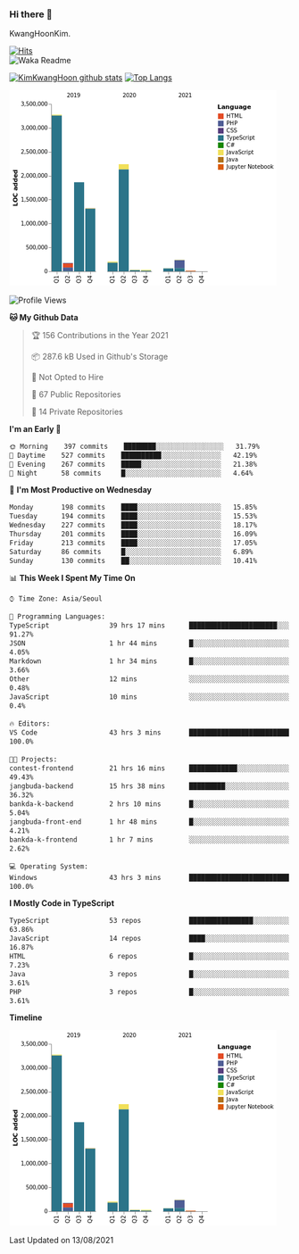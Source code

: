 ### Hi there 👋

KwangHoonKim.

[![Hits](https://hits.seeyoufarm.com/api/count/incr/badge.svg?url=https%3A%2F%2Fgithub.com%2Frhkdgns95)](https://hits.seeyoufarm.com)  
![Waka Readme](https://github.com/rhkdgns95/rhkdgns95/workflows/Waka%20Readme/badge.svg)

[![KimKwangHoon github stats](https://github-readme-stats.vercel.app/api?username=rhkdgns95&show_icons=true)](https://github.com/rhkdgns95/github-readme-stats)   [![Top Langs](https://github-readme-stats.vercel.app/api/top-langs/?username=rhkdgns95&layout=compact)](https://github.com/rhkdgns95/github-readme-stats)   


![Chart not found](https://raw.githubusercontent.com/rhkdgns95/rhkdgns95/master/charts/bar_graph.png) 



<!--START_SECTION:waka-->
![Profile Views](http://img.shields.io/badge/Profile%20Views-7-blue)

**🐱 My Github Data** 

> 🏆 156 Contributions in the Year 2021
 > 
> 📦 287.6 kB Used in Github's Storage 
 > 
> 🚫 Not Opted to Hire
 > 
> 📜 67 Public Repositories 
 > 
> 🔑 14 Private Repositories  
 > 
**I'm an Early 🐤** 

```text
🌞 Morning    397 commits    ████████░░░░░░░░░░░░░░░░░   31.79% 
🌆 Daytime    527 commits    ██████████░░░░░░░░░░░░░░░   42.19% 
🌃 Evening    267 commits    █████░░░░░░░░░░░░░░░░░░░░   21.38% 
🌙 Night      58 commits     █░░░░░░░░░░░░░░░░░░░░░░░░   4.64%

```
📅 **I'm Most Productive on Wednesday** 

```text
Monday       198 commits    ████░░░░░░░░░░░░░░░░░░░░░   15.85% 
Tuesday      194 commits    ████░░░░░░░░░░░░░░░░░░░░░   15.53% 
Wednesday    227 commits    ████░░░░░░░░░░░░░░░░░░░░░   18.17% 
Thursday     201 commits    ████░░░░░░░░░░░░░░░░░░░░░   16.09% 
Friday       213 commits    ████░░░░░░░░░░░░░░░░░░░░░   17.05% 
Saturday     86 commits     █░░░░░░░░░░░░░░░░░░░░░░░░   6.89% 
Sunday       130 commits    ██░░░░░░░░░░░░░░░░░░░░░░░   10.41%

```


📊 **This Week I Spent My Time On** 

```text
⌚︎ Time Zone: Asia/Seoul

💬 Programming Languages: 
TypeScript               39 hrs 17 mins      ██████████████████████░░░   91.27% 
JSON                     1 hr 44 mins        █░░░░░░░░░░░░░░░░░░░░░░░░   4.05% 
Markdown                 1 hr 34 mins        █░░░░░░░░░░░░░░░░░░░░░░░░   3.66% 
Other                    12 mins             ░░░░░░░░░░░░░░░░░░░░░░░░░   0.48% 
JavaScript               10 mins             ░░░░░░░░░░░░░░░░░░░░░░░░░   0.4%

🔥 Editors: 
VS Code                  43 hrs 3 mins       █████████████████████████   100.0%

🐱‍💻 Projects: 
contest-frontend         21 hrs 16 mins      ████████████░░░░░░░░░░░░░   49.43% 
jangbuda-backend         15 hrs 38 mins      █████████░░░░░░░░░░░░░░░░   36.32% 
bankda-k-backend         2 hrs 10 mins       █░░░░░░░░░░░░░░░░░░░░░░░░   5.04% 
jangbuda-front-end       1 hr 48 mins        █░░░░░░░░░░░░░░░░░░░░░░░░   4.21% 
bankda-k-frontend        1 hr 7 mins         ░░░░░░░░░░░░░░░░░░░░░░░░░   2.62%

💻 Operating System: 
Windows                  43 hrs 3 mins       █████████████████████████   100.0%

```

**I Mostly Code in TypeScript** 

```text
TypeScript               53 repos            ████████████████░░░░░░░░░   63.86% 
JavaScript               14 repos            ████░░░░░░░░░░░░░░░░░░░░░   16.87% 
HTML                     6 repos             █░░░░░░░░░░░░░░░░░░░░░░░░   7.23% 
Java                     3 repos             █░░░░░░░░░░░░░░░░░░░░░░░░   3.61% 
PHP                      3 repos             █░░░░░░░░░░░░░░░░░░░░░░░░   3.61%

```


**Timeline**

![Chart not found](https://raw.githubusercontent.com/rhkdgns95/rhkdgns95/master/charts/bar_graph.png) 


 Last Updated on 13/08/2021
<!--END_SECTION:waka-->
